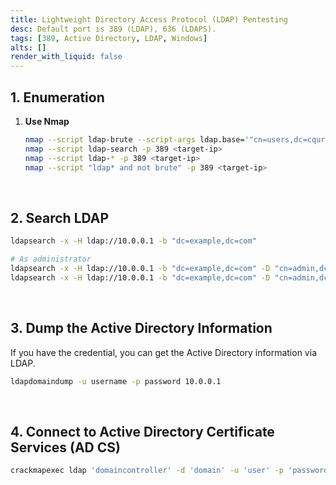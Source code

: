 ```yaml
---
title: Lightweight Directory Access Protocol (LDAP) Pentesting
desc: Default port is 389 (LDAP), 636 (LDAPS).
tags: [389, Active Directory, LDAP, Windows]
alts: []
render_with_liquid: false
---
```


## 1. Enumeration

1. **Use Nmap**

    ```sh
    nmap --script ldap-brute --script-args ldap.base='"cn=users,dc=cqure,dc=net"' -p 389 <target-ip>
    nmap --script ldap-search -p 389 <target-ip>
    nmap --script ldap-* -p 389 <target-ip>
    nmap --script "ldap* and not brute" -p 389 <target-ip>
    ```

<br />

## 2. Search LDAP

```sh
ldapsearch -x -H ldap://10.0.0.1 -b "dc=example,dc=com"

# As administrator
ldapsearch -x -H ldap://10.0.0.1 -b "dc=example,dc=com" -D "cn=admin,dc=example,dc=com" -w password
ldapsearch -x -H ldap://10.0.0.1 -b "dc=example,dc=com" -D "cn=admin,dc=example,dc=com" -W
```

<br />

## 3. Dump the Active Directory Information

If you have the credential, you can get the Active Directory information via LDAP.

```sh
ldapdomaindump -u username -p password 10.0.0.1
```

<br />

## 4. Connect to Active Directory Certificate Services (AD CS)

```sh
crackmapexec ldap 'domaincontroller' -d 'domain' -u 'user' -p 'password' -M adcs
```